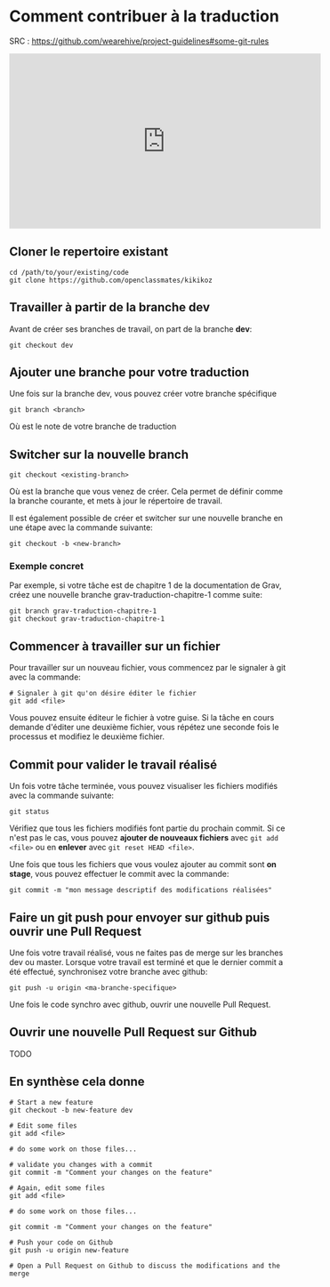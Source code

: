 # Comment contribuer à la traduction


SRC : https://github.com/wearehive/project-guidelines#some-git-rules

<iframe width="560" height="315" src="https://www.youtube.com/embed/cPy7gCAVofQ" frameborder="0" allowfullscreen></iframe>


## Cloner le repertoire existant
```
cd /path/to/your/existing/code 
git clone https://github.com/openclassmates/kikikoz
```
## Travailler à partir de la branche dev

Avant de créer ses branches de travail, on part de la branche **dev**:
```
git checkout dev
```
## Ajouter une branche pour votre traduction

Une fois sur la branche dev, vous pouvez créer votre branche spécifique
```
git branch <branch>
```
Où <branch> est le note de votre branche de traduction

## Switcher sur la nouvelle branch

```
git checkout <existing-branch>
```

Où <existing-branch> est la branche que vous venez de créer. Cela permet de définir <existing-branch> comme la branche courante, et mets à jour le répertoire de travail.

Il est également possible de créer et switcher sur une nouvelle branche en une étape avec la commande suivante:

```
git checkout -b <new-branch>
```

### Exemple concret

Par exemple, si votre tâche est de chapitre 1 de la documentation de Grav, créez une nouvelle branche grav-traduction-chapitre-1 comme suite:

```
git branch grav-traduction-chapitre-1
git checkout grav-traduction-chapitre-1
```

## Commencer à travailler sur un fichier

Pour travailler sur un nouveau fichier, vous commencez par le signaler à git avec la commande:

```
# Signaler à git qu'on désire éditer le fichier
git add <file>
```

Vous pouvez ensuite éditeur le fichier à votre guise. Si la tâche en cours demande d'éditer une deuxième fichier, vous répétez une seconde fois le processus et modifiez le deuxième fichier.

## Commit pour valider le travail réalisé

Un fois votre tâche terminée, vous pouvez visualiser les fichiers modifiés avec la commande suivante:

```
git status
```

Vérifiez que tous les fichiers modifiés font partie du prochain commit. Si ce n'est pas le cas, vous pouvez **ajouter de nouveaux fichiers** avec `git add <file>` ou en **enlever** avec `git reset HEAD <file>`.

Une fois que tous les fichiers que vous voulez ajouter au commit sont **on stage**, vous pouvez effectuer le commit avec la commande:

```
git commit -m "mon message descriptif des modifications réalisées" 
```

## Faire un git push pour envoyer sur github puis ouvrir une Pull Request

Une fois votre travail réalisé, vous ne faites pas de merge sur les branches dev ou master. Lorsque votre travail est terminé et que le dernier commit a été effectué, synchronisez votre branche avec github:

```
git push -u origin <ma-branche-specifique>
```

Une fois le code synchro avec github, ouvrir une nouvelle Pull Request.

## Ouvrir une nouvelle Pull Request sur Github

TODO

## En synthèse cela donne

```
# Start a new feature
git checkout -b new-feature dev

# Edit some files
git add <file>

# do some work on those files...

# validate you changes with a commit
git commit -m "Comment your changes on the feature"

# Again, edit some files
git add <file>

# do some work on those files...

git commit -m "Comment your changes on the feature"

# Push your code on Github
git push -u origin new-feature

# Open a Pull Request on Github to discuss the modifications and the merge
```
